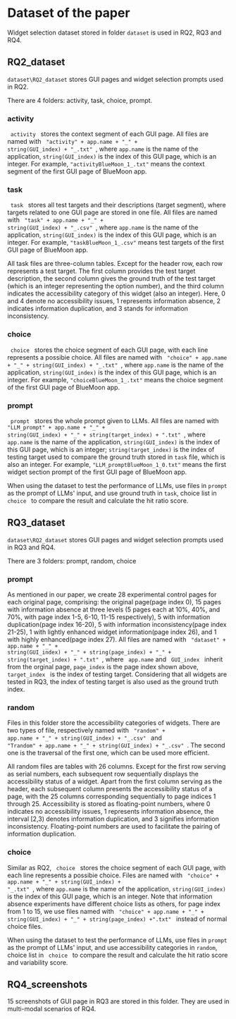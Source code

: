 # Dataset of the paper
Widget selection dataset stored in folder <code>dataset</code> is used in RQ2, RQ3 and RQ4.
## RQ2\_dataset
<code>dataset\RQ2\_dataset</code> stores GUI pages and widget selection prompts used in RQ2.

There are 4 folders: activity, task, choice, prompt.

### activity
<code> activity </code> stores the context segment of each GUI page. All files are named with <code> "activity" + app.name + "\_" + string(GUI\_index) + "\_.txt" </code>, where <code>app.name</code> is the name of the application, <code>string(GUI\_index)</code> is the index of this GUI page, which is an integer. For example, <code>"activityBlueMoon\_1\_.txt"</code> means the context segment of the first GUI page of BlueMoon app.

### task
<code> task </code> stores all test targets and their descriptions (target segment), where targets related to one GUI page are stored in one file. All files are named with <code> "task" + app.name + "\_" + string(GUI\_index) + "\_.csv" </code>, where <code>app.name</code> is the name of the application, <code>string(GUI\_index)</code> is the index of this GUI page, which is an integer. For example, <code>"taskBlueMoon\_1\_.csv"</code> means test targets of the first GUI page of BlueMoon app.

All task files are three-column tables. Except for the header row, each row represents a test target. The first column provides the test target description, the second column gives the ground truth of the test target (which is an integer representing the option number), and the third column indicates the accessibility category of this widget (also an integer). Here, 0 and 4 denote no accessibility issues, 1 represents information absence, 2 indicates information duplication, and 3 stands for information inconsistency.

### choice
<code> choice </code> stores the choice segment of each GUI page, with each line represents a possibie choice. All files are named with <code> "choice" + app.name + "\_" + string(GUI\_index) + "\_.txt" </code>, where <code>app.name</code> is the name of the application, <code>string(GUI\_index)</code> is the index of this GUI page, which is an integer. For example, <code>"choiceBlueMoon\_1\_.txt"</code> means the choice segment of the first GUI page of BlueMoon app.

### prompt
<code> prompt </code> stores the whole prompt given to LLMs. All files are named with <code> "LLM\_prompt" + app.name + "\_" + string(GUI\_index) + "\_" + string(target\_index) + ".txt" </code>, where <code>app.name</code> is the name of the application, <code>string(GUI\_index)</code> is the index of this GUI page, which is an integer; <code>string(target\_index)</code> is the index of testing target used to compare the ground truth stored in <code>task</code> file, which is also an integer. For example, <code>"LLM\_promptBlueMoon\_1\_0.txt"</code> means the first widget section prompt of the first GUI page of BlueMoon app. 

When using the dataset to test the performance of LLMs, use files in <code>prompt</code> as the prompt of LLMs' input, and use ground truth in <code>task</code>, choice list in <code> choice </code> to compare the result and calculate the hit ratio score.

## RQ3\_dataset
<code>dataset\RQ2\_dataset</code> stores GUI pages and widget selection prompts used in RQ3 and RQ4.

There are 3 folders: prompt, random, choice

### prompt
As mentioned in our paper, we create 28 experimental control pages for each original page, comprising: the original page(page index 0), 15 pages with information absence at three levels (5 pages each at 10%, 40%, and 70%, with page index 1-5, 6-10, 11-15 respectively), 5 with information duplication(page index 16-20), 5 with information inconsistency(page index 21-25), 1 with lightly enhanced widget information(page index 26), and 1 with highly enhanced(page index 27). 
All files are named with <code> "dataset" + app.name + "\_" + string(GUI\_index) + "\_" + string(page\_index) + "\_" + string(target\_index) + ".txt" </code>, where <code> app.name</code> and <code> GUI\_index </code> inherit from the orginal page, <code>page\_index</code> is the page index shown above, <code> target\_index </code> is the index of testing target. Considering that all widgets are tested in RQ3, the index of testing target is also used as the ground truth index.

### random
Files in this folder store the accessibility categories of widgets. There are two types of file, respectively named with <code> "random" + app.name + "\_" + string(GUI\_index) + "\_.csv" </code> and <code> "Trandom" + app.name + "\_" + string(GUI\_index) + "\_.csv" </code>. The second one is the traversal of the first one, which can be used more efficient. 

All random files are tables with 26 columns. Except for the first row serving as serial numbers, each subsequent row sequentially displays the accessibility status of a widget. Apart from the first column serving as the header, each subsequent column presents the accessibility status of a page, with the 25 columns corresponding sequentially to page indices 1 through 25. Accessibility is stored as floating-point numbers, where 0 indicates no accessibility issues, 1 represents information absence, the interval [2,3) denotes information duplication, and 3 signifies information inconsistency. Floating-point numbers are used to facilitate the pairing of information duplication.

### choice
Similar as RQ2, <code> choice </code> stores the choice segment of each GUI page, with each line represents a possibie choice. Files are named with <code> "choice" + app.name + "\_" + string(GUI\_index) + "\_.txt" </code>, where <code>app.name</code> is the name of the application, <code>string(GUI\_index)</code> is the index of this GUI page, which is an integer. Note that information absence experiments have different choice lists as others, for page index from 1 to 15, we use files named with <code> "choice" + app.name + "\_" + string(GUI\_index) + "\_" + string(page\_index) +".txt" </code> instead of normal choice files.

When using the dataset to test the performance of LLMs, use files in <code>prompt</code> as the prompt of LLMs' input, and use accessibility categories in <code>random</code>, choice list in <code> choice </code> to compare the result and calculate the hit ratio score and variability score.

## RQ4_screenshots
15 screenshots of GUI page in RQ3 are stored in this folder. They are used in multi-modal scenarios of RQ4. 